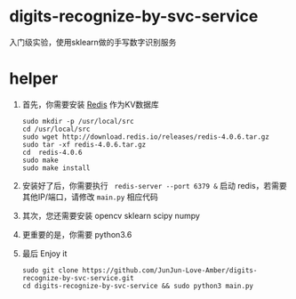 # digits-recognize-by-svc-service
入门级实验，使用sklearn做的手写数字识别服务


# helper


1.  首先，你需要安装 [Redis](https://redis.io/) 作为KV数据库

    ```
    sudo mkdir -p /usr/local/src
    cd /usr/local/src
    sudo wget http://download.redis.io/releases/redis-4.0.6.tar.gz
    sudo tar -xf redis-4.0.6.tar.gz
    cd  redis-4.0.6
    sudo make 
    sudo make install
    
    ```

1. 安装好了后，你需要执行 ``` redis-server --port 6379 &```    启动 redis，若需要其他IP/端口，请修改 ```main.py``` 相应代码

1. 其次，您还需要安装 opencv sklearn scipy numpy 

1. 更重要的是，你需要 python3.6

1. 最后 Enjoy it

    ```
    sudo git clone https://github.com/JunJun-Love-Amber/digits-recognize-by-svc-service.git 
    cd digits-recognize-by-svc-service && sudo python3 main.py
    ```

